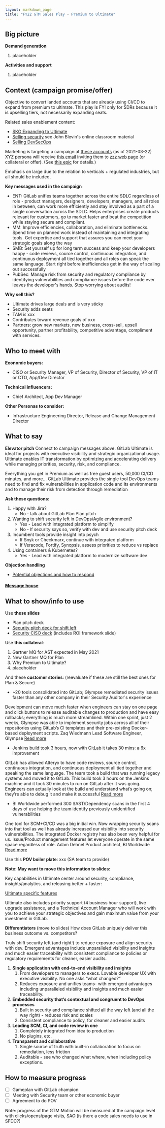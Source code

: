 ```yaml
---
layout: markdown_page
title: "FY22 GTM Sales Play - Premium to Ultimate"
---
```


## Big picture

**Demand generation**
1. placeholder

**Activities and support**
1. placeholder


## Context (campaign promise/offer) 

Objective to convert landed accounts that are already using CI/CD to expand from premium to ultimate. This play is FYI only for SDRs because it is upselling tiers, not necessarily expanding seats. 

Related sales enablement content: 
* [SKO Expanding to Ultimate](https://docs.google.com/presentation/d/1oq7ODy9TJpuZqH_tvVtCm2t-C0QkTbuG4ZRlRzRNcUY/edit#slide=id.gb4749ff26b_0_85)
* [Selling security]() see John Blevin's online classroom material
* [Selling DevSecOps](https://about.gitlab.com/handbook/marketing/strategic-marketing/usecase-gtm/devsecops/#ultimate)

Marketing is targeting a campaign at [these accounts](https://gitlab.my.salesforce.com/00O4M000004akG8) (as of 2021-03-22) XYZ persona will receive [this email]() inviting them to [zzz web page]()  (or collateral or offer). (See [this epic](https://gitlab.com/groups/gitlab-com/marketing/-/epics/1901) for details.)

Emphasis on large due to the relation to verticals + regulated industries, but all should be included.

**Key messages used in the campaign**

* ENT: GitLab unifies teams together across the entire SDLC regardless of role - product managers, designers, developers, managers, and all roles in between, can work more efficiently and stay involved as a part of a single conversation across the SDLC. Helps enterprises create products relevant for customers, go to market faster and beat the competition while staying secure and compliant. 
* MM: Improve efficiencies, collaboration, and eliminate bottlenecks. Spend time on planned work instead of maintaining and integrating tools. Get expertise and support that assures you can meet your strategic goals along the way
* SMB: Set yourself up for long term success and keep your developers happy - code reviews, source control, continuous integration, and continuous deployment all tied together and all roles can speak the same language. Start right before inefficiencies get in the way of scaling out successfully
* PubSec:  Manage risk from security and regulatory compliance by identifying vulnerabilities and compliance issues before the code ever leaves the developer's hands. Stop worrying about audits!

**Why sell this?**
* Ultimate drives large deals and is very sticky
* Security adds seats
* TAM is xxx
* Contributes toward revenue goals of xxx 
* Partners: grow new markets, new business, cross-sell, upsell opportunity, partner profitability, competitive advantage, compliment with services.

## Who to meet with 

**Economic buyers:**  
* CISO or Security Manager, VP of Security, Director of Security, VP of IT or CTO, App/Dev Director

**Technical influencers:**  
* Chief Architect, App Dev Manager

**Other Personas to consider:**   
* Infrastructure Engineering Director, Release and Change Management Director 



## What to say 

**Elevator pitch** 
Connect to campaign messages above. GitLab Ultimate is ideal for projects with executive visibility and strategic organizational usage. Ultimate enables IT transformation by optimizing and accelerating delivery while managing priorities, security, risk, and compliance. 

Everything you get in Premium as well as free guest users, 50,000 CI/CD minutes, and more…
GitLab Ultimate provides the single tool DevOps teams need to find and fix vulnerabilities in application code and its environments and to manage their risk from detection through remediation


**Ask these questions:**

1. Happy with Jira? 
   * No - talk about GitLab Plan Plan pitch
1. Wanting to shift security left in DevOps/Agile environment?
   * Yes - Lead with integrated platform to simplify
   * No - If security says so, verify with dev and use security pitch deck
1. Incumbent tools provide insight into psych 
   * If Snyk or Checkmarx, continue with integrated platform
   * If Veracode, Fortify, Synopsis, assess priorities to reduce vs replace 
1. Using containers & Kubernetes?
   * Yes - Lead with integrated platform to modernize software dev

**Objection handling**
- [Potential objections and how to respond](https://about.gitlab.com/handbook/marketing/strategic-marketing/usecase-gtm/devsecops/#potential-objections)

#### [Message house](/marketing/plan-fy22/gtm-cicd/premium-to-ultimate-planner/fy22-gtm-premium-to-ultimate-playbook/message-house)

## What to show/info to use

Use **these slides** 
* Plan pitch deck 
* [Security pitch deck for shift left](https://docs.google.com/presentation/d/1iH7DbyDMX9kvTWUz2rh0Da9xPTHqZdNfGY70DfiAMPY/edit?usp=sharing) 
* [Security CISO deck](https://docs.google.com/presentation/d/1toM1YIkIjLAmXMPPT3XCS-tryA8pKef6wnGe-DDp148/edit?usp=sharing) (includes ROI framework slide)

Use **this collateral**:  

1. Gartner MQ for AST expected in May 2021
1. New Gartner MQ for Plan
1. Why Premium to Ultimate?
1. placeholder


And these **customer stories**: (reevaluate if these are still the best ones for Plan & Secure)
* ~20 tools consolidated into GitLab; Glympse remediated security issues faster than any other company in their Security Auditor's experience

Development can move much faster when engineers can stay on one page and click buttons to release auditable changes to production and have easy rollbacks; everything is much more streamlined. Within one sprint, just 2 weeks, Glympse was able to implement security jobs across all of their repositories using GitLab’s CI templates and their pre-existing Docker-based deployment scripts.
Zaq Wiedmann
Lead Software Engineer, Glympse
[Read more](https://about.gitlab.com/customers/glympse/)

* Jenkins build took 3 hours, now with GitLab it takes 30 mins: a 6x improvement

GitLab has allowed Alteryx to have code reviews, source control, continuous integration, and continuous deployment all tied together and speaking the same language. The team took a build that was running legacy systems and moved it to GitLab. This build took 3 hours on the Jenkins machine and it took 30 minutes to run on GitLab after it was going. Engineers can actually look at the build and understand what’s going on; they’re able to debug it and make it successful
[Read more](https://about.gitlab.com/customers/alteryx/)

* BI Worldwide performed 300 SAST/Dependency scans in the first 4 days of use helping the team identify previously unidentified vulnerabilities

One tool for SCM+CI/CD was a big initial win. Now wrapping security scans into that tool as well has already increased our visibility into security vulnerabilities. The integrated Docker registry has also been very helpful for us. Issue/Product management features let everyone operate in the same space regardless of role.
Adam Dehnel
Product architect, BI Worldwide
[Read more](https://about.gitlab.com/customers/bi_worldwide/)

Use this **POV boiler plate**: xxx (SA team to provide)

**Note: May want to move this information to slides:** 

Key capabilities in Ultimate center around security, compliance, insights/analytics, and releasing better + faster: 

[Ultimate specific features](https://about.gitlab.com/pricing/ultimate/#ultimate-specific-features)

Ultimate also includes priority support (4 business hour support), live upgrade assistance, and a Technical Account Manager who will work with you to achieve your strategic objectives and gain maximum value from your investment in GitLab.

**Differentiators** (move to slides) 
How does GitLab uniquely deliver this business outcome vs. competitors? 

Truly shift security left (and right!) to reduce exposure and align security with dev. Emergent advantages include unparalleled visibility and insights and much easier traceability with consistent compliance to policies or regulatory requirements for cleaner, easier audits. 
1. **Single application with end-to-end visibility and insights**
   1. From developers to managers to execs. Lovable developer UX with executive visibility. No one asks “what changed?”
   1. Reduces exposure and unifies teams- with emergent advantages including unparalleled visibility and insights and much easier traceability.
1. **Embedded security that’s contextual and congruent to DevOps processes**
   1. Built in security and compliance shifted all the way left (and all the way right) - reduces risk and scales
   1. Consistent compliance to policy, for cleaner and easier audits 
1. **Leading SCM, CI, and code review in one**
   1. Completely integrated from idea to production
   1. No plugins, etc.
1. **Transparent and collaborative**
   1. Single source of truth with built-in collaboration to focus on remediation, less friction
   1. Auditable - see who changed what where, when including policy exceptions.


## How to measure progress

- [ ] Gameplan with GitLab champion
- [ ] Meeting with Security team or other economic buyer
- [ ] Agreement to do POV

Note: progress of the GTM Motion will be measured at the campaign level with clicks/opens/page visits, SAO (is there a code sales needs to use in SFDC?)

